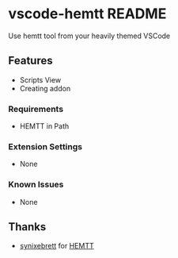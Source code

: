 # vscode-hemtt README

Use hemtt tool from your heavily themed VSCode

## Features

- Scripts View
- Creating addon

### Requirements

- HEMTT in Path

### Extension Settings

- None

### Known Issues

- None

## Thanks

- [synixebrett](https://github.com/synixebrett) for [HEMTT](https://github.com/synixebrett/HEMTT)
